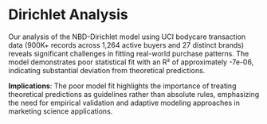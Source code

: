 # Dirichlet Analysis

Our analysis of the NBD-Dirichlet model using UCI bodycare transaction data (900K+ records across 1,264 active buyers and 27 distinct brands) reveals significant challenges in fitting real-world purchase patterns. The model demonstrates poor statistical fit with an R² of approximately -7e-06, indicating substantial deviation from theoretical predictions.

**Implications**: The poor model fit highlights the importance of treating theoretical predictions as guidelines rather than absolute rules, emphasizing the need for empirical validation and adaptive modeling approaches in marketing science applications.